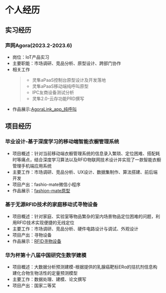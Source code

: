 # 个人经历
## 实习经历
### 声网Agora(2023.2-2023.6)
* 岗位：IoT产品实习
* 主要职能：市场调研、竞品分析、原型设计、跨部门协作
* 相关工作
  > - 灵隼aPaaS控制台原型设计及开发落地
  > - 灵隼aPaaS移动端纯呼叫原型
  > - IPC友商设备测试分析
  > - 灵隼2.0-云存功能PRD撰写
* 作品展示:[AgoraLink_app_纯呼叫](https://github.com/lulu867/fanlu-project/blob/main/AgoraLink2.0.md)

## 项目经历
### 毕业设计-基于深度学习的移动端智能衣橱管理系统
* 项目概述：针对当前移动端衣橱管理系统的信息录入繁琐、定位困难、搭配耗时等痛点，结合深度学习算法以及RFID物联网技术设计并实现了一款智能衣橱管理手机端应用系统
* 主要工作：市场调研、竞品分析、UX设计、数据集制作、算法搭建、前后端开发
* 项目产出：fashio-mate微信小程序
* 作品展示：[fashion-mate原型](https://github.com/lulu867/fanlu-project/blob/main/fashion-mate-weapp/README.md)
### 基于无源RFID技术的家庭移动式寻物设备
* 项目概述：针对家庭、实验室等物品繁杂的室内场景物品定位困难的问题，利用RFID技术实现便捷的无线定位
* 主要工作：市场调研、竞品分析、硬件电路设计与调试、外观设计
* 项目产出：寻物设备
* 作品展示：[RFID寻物设备](https://github.com/lulu867/fanlu-project/blob/main/RFID_device/README.md)
### 华为杯第十八届中国研究生数学建模
* 项目概述：大数据分析预测建模-根据提供的乳腺癌靶标ERα的拮抗剂信息构建化合物生物活性的定量预测模型
* 主要工作：数据处理、建模、论文撰写
* 项目产出：国家二等奖








